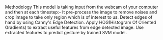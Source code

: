 Methodology
This model is taking input from the webcam of your computer and then at each timestep:-
It pre-process the image to remove noises and crop image to take only region which is of interest to us.
Detect edges of hand by using Canny's Edge Detection.
Apply HOG(Histogram Of Oriented Gradients) to extract useful features from edge detected image.
Use extracted features to predict gesture by trained SVM model.
